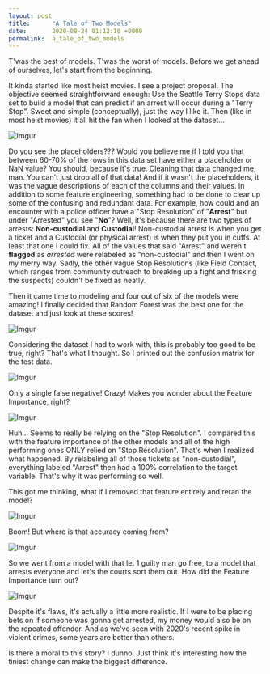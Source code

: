 ```yaml
---
layout: post
title:      "A Tale of Two Models"
date:       2020-08-24 01:12:10 +0000
permalink:  a_tale_of_two_models
---
```



T'was the best of models.  T'was the worst of models.  Before we get ahead of ourselves, let's start from the beginning.

It kinda started like most heist movies.  I see a project proposal.  The objective seemed straightforward enough:  Use the Seattle Terry Stops data set to build a model that can predict if an arrest will occur during a "Terry Stop".  Sweet and simple (conceptually), just the way I like it.  Then (like in most heist movies) it all hit the fan when I looked at the dataset...

![Imgur](https://i.imgur.com/BuXvbTS.png)

Do you see the placeholders???  Would you believe me if I told you that between 60-70% of the rows in this data set have either a placeholder or NaN value?  You should, because it's true.  Cleaning that data changed me, man.  You can't just drop all of that data!  And if it wasn't the placeholders, it was the vague descriptions of each of the columns and their values.  In addition to some feature engineering, something had to be done to clear up some of the confusing and redundant data.  For example, how could and an encounter with a police officer have a "Stop Resolution" of "**Arrest**" but under "Arrested" you see "**No**"?  Well, it's because there are two types of arrests: **Non-custodial** and **Custodial**! Non-custodial arrest is when you get a ticket and a Custodial (or physical arrest) is when they put you in cuffs.  At least that one I could fix.  All of the values that said "Arrest" and weren't **flagged** as *arrested* were relabeled as "non-custodial" and then I went on my merry way.  Sadly, the other vague Stop Resolutions (like Field Contact, which ranges from community outreach to breaking up a fight and frisking the suspects) couldn't be fixed as neatly.

Then it came time to modeling and four out of six of the models were amazing!  I finally decided that Random Forest was the best one for the dataset and just look at these scores!

![Imgur](https://i.imgur.com/VLRFAo6.png)

Considering the dataset I had to work with, this is probably too good to be true, right?  That's what I thought.  So I printed out the confusion matrix for the test data.

![Imgur](https://i.imgur.com/Y91fmtj.png)

Only a single false negative!  Crazy!  Makes you wonder about the Feature Importance, right?

![Imgur](https://i.imgur.com/HonSLV6.png)

Huh... Seems to really be relying on the "Stop Resolution".  I compared this with the feature importance of the other models and all of the high performing ones ONLY relied on "Stop Resolution".  That's when I realized what happened.  By relabeling all of those tickets as "non-custodial", everything labeled "Arrest" then had a 100% correlation to the target variable.  That's why it was performing so well.  

This got me thinking, what if I removed that feature entirely and reran the model?

![Imgur](https://i.imgur.com/gNCCJT3.png)

Boom!  But where is that accuracy coming from?

![Imgur](https://i.imgur.com/fOO0FDv.png)

So we went from a model with that let 1 guilty man go free, to a model that arrests everyone and let's the courts sort them out.  How did the Feature Importance turn out?

![Imgur](https://i.imgur.com/KST1A5D.png)

Despite it's flaws, it's actually a little more realistic.  If I were to be placing bets on if someone was gonna get arrested, my money would also be on the repeated offender.  And as we've seen with 2020's recent spike in violent crimes, some years are better than others.

Is there a moral to this story? I dunno. Just think it's interesting how the tiniest change can make the biggest difference.
